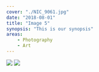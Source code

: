 ```yaml
---
cover: "./NIC_9061.jpg"
date: "2018-08-01"
title: "Image 5"
synopsis: "This is our synopsis"
areas:
    - Photography
    - Art
---
```


![](./andrea-natali.jpg)
![](./kari-shea.jpg)